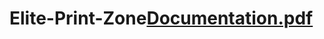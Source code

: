 # Elite-Print-Zone[Documentation.pdf](https://github.com/user-attachments/files/20711950/Documentation.pdf)
